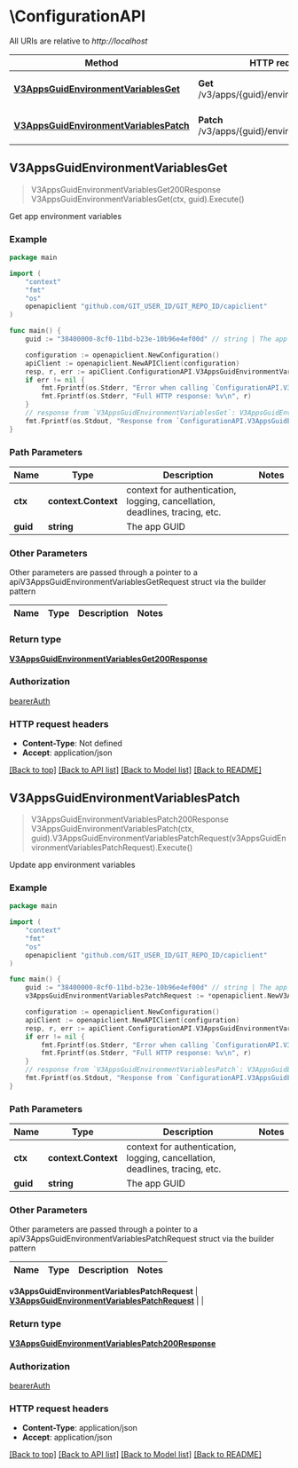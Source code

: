 # \ConfigurationAPI

All URIs are relative to *http://localhost*

Method | HTTP request | Description
------------- | ------------- | -------------
[**V3AppsGuidEnvironmentVariablesGet**](ConfigurationAPI.md#V3AppsGuidEnvironmentVariablesGet) | **Get** /v3/apps/{guid}/environment_variables | Get app environment variables
[**V3AppsGuidEnvironmentVariablesPatch**](ConfigurationAPI.md#V3AppsGuidEnvironmentVariablesPatch) | **Patch** /v3/apps/{guid}/environment_variables | Update app environment variables



## V3AppsGuidEnvironmentVariablesGet

> V3AppsGuidEnvironmentVariablesGet200Response V3AppsGuidEnvironmentVariablesGet(ctx, guid).Execute()

Get app environment variables



### Example

```go
package main

import (
	"context"
	"fmt"
	"os"
	openapiclient "github.com/GIT_USER_ID/GIT_REPO_ID/capiclient"
)

func main() {
	guid := "38400000-8cf0-11bd-b23e-10b96e4ef00d" // string | The app GUID

	configuration := openapiclient.NewConfiguration()
	apiClient := openapiclient.NewAPIClient(configuration)
	resp, r, err := apiClient.ConfigurationAPI.V3AppsGuidEnvironmentVariablesGet(context.Background(), guid).Execute()
	if err != nil {
		fmt.Fprintf(os.Stderr, "Error when calling `ConfigurationAPI.V3AppsGuidEnvironmentVariablesGet``: %v\n", err)
		fmt.Fprintf(os.Stderr, "Full HTTP response: %v\n", r)
	}
	// response from `V3AppsGuidEnvironmentVariablesGet`: V3AppsGuidEnvironmentVariablesGet200Response
	fmt.Fprintf(os.Stdout, "Response from `ConfigurationAPI.V3AppsGuidEnvironmentVariablesGet`: %v\n", resp)
}
```

### Path Parameters


Name | Type | Description  | Notes
------------- | ------------- | ------------- | -------------
**ctx** | **context.Context** | context for authentication, logging, cancellation, deadlines, tracing, etc.
**guid** | **string** | The app GUID | 

### Other Parameters

Other parameters are passed through a pointer to a apiV3AppsGuidEnvironmentVariablesGetRequest struct via the builder pattern


Name | Type | Description  | Notes
------------- | ------------- | ------------- | -------------


### Return type

[**V3AppsGuidEnvironmentVariablesGet200Response**](V3AppsGuidEnvironmentVariablesGet200Response.md)

### Authorization

[bearerAuth](../README.md#bearerAuth)

### HTTP request headers

- **Content-Type**: Not defined
- **Accept**: application/json

[[Back to top]](#) [[Back to API list]](../README.md#documentation-for-api-endpoints)
[[Back to Model list]](../README.md#documentation-for-models)
[[Back to README]](../README.md)


## V3AppsGuidEnvironmentVariablesPatch

> V3AppsGuidEnvironmentVariablesPatch200Response V3AppsGuidEnvironmentVariablesPatch(ctx, guid).V3AppsGuidEnvironmentVariablesPatchRequest(v3AppsGuidEnvironmentVariablesPatchRequest).Execute()

Update app environment variables



### Example

```go
package main

import (
	"context"
	"fmt"
	"os"
	openapiclient "github.com/GIT_USER_ID/GIT_REPO_ID/capiclient"
)

func main() {
	guid := "38400000-8cf0-11bd-b23e-10b96e4ef00d" // string | The app GUID
	v3AppsGuidEnvironmentVariablesPatchRequest := *openapiclient.NewV3AppsGuidEnvironmentVariablesPatchRequest() // V3AppsGuidEnvironmentVariablesPatchRequest | 

	configuration := openapiclient.NewConfiguration()
	apiClient := openapiclient.NewAPIClient(configuration)
	resp, r, err := apiClient.ConfigurationAPI.V3AppsGuidEnvironmentVariablesPatch(context.Background(), guid).V3AppsGuidEnvironmentVariablesPatchRequest(v3AppsGuidEnvironmentVariablesPatchRequest).Execute()
	if err != nil {
		fmt.Fprintf(os.Stderr, "Error when calling `ConfigurationAPI.V3AppsGuidEnvironmentVariablesPatch``: %v\n", err)
		fmt.Fprintf(os.Stderr, "Full HTTP response: %v\n", r)
	}
	// response from `V3AppsGuidEnvironmentVariablesPatch`: V3AppsGuidEnvironmentVariablesPatch200Response
	fmt.Fprintf(os.Stdout, "Response from `ConfigurationAPI.V3AppsGuidEnvironmentVariablesPatch`: %v\n", resp)
}
```

### Path Parameters


Name | Type | Description  | Notes
------------- | ------------- | ------------- | -------------
**ctx** | **context.Context** | context for authentication, logging, cancellation, deadlines, tracing, etc.
**guid** | **string** | The app GUID | 

### Other Parameters

Other parameters are passed through a pointer to a apiV3AppsGuidEnvironmentVariablesPatchRequest struct via the builder pattern


Name | Type | Description  | Notes
------------- | ------------- | ------------- | -------------

 **v3AppsGuidEnvironmentVariablesPatchRequest** | [**V3AppsGuidEnvironmentVariablesPatchRequest**](V3AppsGuidEnvironmentVariablesPatchRequest.md) |  | 

### Return type

[**V3AppsGuidEnvironmentVariablesPatch200Response**](V3AppsGuidEnvironmentVariablesPatch200Response.md)

### Authorization

[bearerAuth](../README.md#bearerAuth)

### HTTP request headers

- **Content-Type**: application/json
- **Accept**: application/json

[[Back to top]](#) [[Back to API list]](../README.md#documentation-for-api-endpoints)
[[Back to Model list]](../README.md#documentation-for-models)
[[Back to README]](../README.md)

